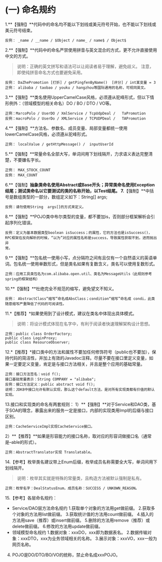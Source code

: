 # (一) 命名规约

1.**【强制】**代码中的命名均不能以下划线或美元符号开始，也不能以下划线或美元符号结束。
```
反例： _name / __name / $Object / name_ / name$ / Object$
```
2.**【强制】**代码中的命名严禁使用拼音与英文混合的方式，更不允许直接使用中文的方式。
> 说明：正确的英文拼写和语法可以让阅读者易于理解，避免歧义。
> 注意，即使纯拼音命名方式也要避免采用。

```
反例： DaZhePromotion [打折] / getPingfenByName()  [评分] / int某变量 = 3
正例： alibaba / taobao / youku / hangzhou等国际通用的名称，可视同英文。
```

3.**【强制】**类名使用UpperCamelCase风格，必须遵从驼峰形式，但以下情形例外：（领域模型的相关命名）DO / BO / DTO / VO等。
```
正例：MarcoPolo / UserDO / XmlService / TcpUdpDeal /   TaPromotion
反例：macroPolo / UserDo / XMLService / TCPUDPDeal /   TAPromotion
```
4.**【强制】**方法名、参数名、成员变量、局部变量都统一使用lowerCamelCase风格，必须遵从驼峰形式。
```
正例： localValue / getHttpMessage() /  inputUserId
```
5.**【强制】**常量命名全部大写，单词间用下划线隔开，力求语义表达完整清楚，不要嫌名字长。
```
正例： MAX_STOCK_COUNT
反例： MAX_COUNT
```
6.**【强制】**抽象类命名使用Abstract或Base开头；异常类命名使用Exception结尾；测试类命名以它要测试的类的名称开始，以Test结尾。
7.**【强制】**中括号是数组类型的一部分，数组定义如下：String[]   args;
```
反例：请勿使用String  args[]的方式来定义。
```
8.**【强制】**POJO类中布尔类型的变量，都不要加is，否则部分框架解析会引起序列化错误。
```
反例：定义为基本数据类型boolean isSuccess；的属性，它的方法也是isSuccess()，RPC框架在反向解析的时候，“以为”对应的属性名称是success，导致属性获取不到，进而抛出异
常。
```
9.**【强制】**包名统一使用小写，点分隔符之间有且仅有一个自然语义的英语单词。包名统一使用单数形式，但是类名如果有复数含义，类名可以使用复数形式。
```
正例：应用工具类包名为com.alibaba.open.util、类名为MessageUtils（此规则参考spring的框架结构）
```
10.**【强制】**杜绝完全不规范的缩写，避免望文不知义。
```
反例： AbstractClass“缩写”命名成AbsClass；condition“缩写”命名成 condi，此类随意缩写严重降低了代码的可阅读性。
```
11.*【推荐】*如果使用到了设计模式，建议在类名中体现出具体模式。
> 说明：将设计模式体现在名字中，有利于阅读者快速理解架构设计思想。

```
正例：public class OrderFactory;
public class LoginProxy;
public class ResourceObserver;
```
12.*【推荐】*接口类中的方法和属性不要加任何修饰符号（public也不要加），保持代码的简洁性，并加上有效的Javadoc注释。尽量不要在接口里定义变量，如果一定要定义变量，肯定是与接口方法相关，并且是整个应用的基础常量。
```
正例：接口方法签名：void f();
接口基础常量表示：String COMPANY = "alibaba";
反例：接口方法定义：public abstract void f();
说明：JDK8中接口允许有默认实现，那么这个default方法，是对所有实现类都有价值的默认实现。
```
13.接口和实现类的命名有两套规则：
1）**【强制】**对于Service和DAO类，基于SOA的理念，暴露出来的服务一定是接口，内部的实现类用Impl的后缀与接口区别。
```
正例：CacheServiceImpl实现CacheService接口。
```
2）**【推荐】**如果是形容能力的接口名称，取对应的形容词做接口名（通常是–able的形式）。
```
正例：AbstractTranslator实现 Translatable。
```
14.【参考】枚举类名建议带上Enum后缀，枚举成员名称需要全大写，单词间用下划线隔开。
> 说明：枚举其实就是特殊的常量类，且构造方法被默认强制是私有。

```
正例：枚举名字：DealStatusEnum，成员名称：SUCCESS / UNKOWN_REASON。
```
15.【参考】各层命名规约：
+ Service/DAO层方法命名规约
1.获取单个对象的方法用get做前缀。
2.获取多个对象的方法用list做前缀。
3.获取统计值的方法用count做前缀。
4.插入的方法用save（推荐）或insert做前缀。
5.删除的方法用remove（推荐）或delete做前缀。
6.修改的方法用update做前缀。
+ 领域模型命名规约
1.数据对象：xxxDO，xxx即为数据表名。
2.数据传输对象：xxxDTO，xxx为业务领域相关的名称。
3.展示对象：xxxVO，xxx一般为网页名称。
4. POJO是DO/DTO/BO/VO的统称，禁止命名成xxxPOJO。